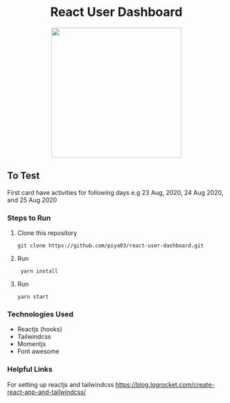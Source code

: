 <h1 align="center">React User Dashboard</h1>

<p align="center"><img src="demo-images/demo.gif" width="300" align="center"></p>


## To Test 

First card  have activities for following days e.g  23 Aug, 2020, 24 Aug 2020, and 25 Aug 2020


### Steps to Run
1. Clone this repository
	```
	git clone https://github.com/piya03/react-user-dashboard.git
	```

2.  Run 
	```
	 yarn install
	```
3.  Run
	```
	yarn start
	```

### Technologies Used

 - Reactjs (hooks)
 - Tailwindcss
 - Momentjs
 - Font awesome

###  Helpful Links

For setting up reactjs and tailwindcss
https://blog.logrocket.com/create-react-app-and-tailwindcss/